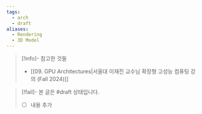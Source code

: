 ```yaml
---
tags:
  - arch
  - draft
aliases:
  - Rendering
  - 3D Model
---
```

> [!info]- 참고한 것들
> - [[09. GPU Architectures|서울대 이재진 교수님 확장형 고성능 컴퓨팅 강의 (Fall 2024)]]

> [!fail]- 본 글은 #draft 상태입니다.
> - [ ] 내용 추가